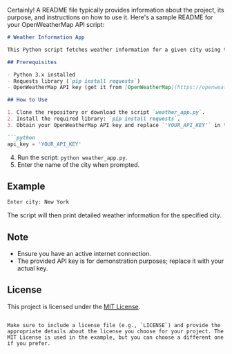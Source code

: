 Certainly! A README file typically provides information about the project, its purpose, and instructions on how to use it. Here's a sample README for your OpenWeatherMap API script:

```markdown
# Weather Information App

This Python script fetches weather information for a given city using the OpenWeatherMap API.

## Prerequisites

- Python 3.x installed
- Requests library (`pip install requests`)
- OpenWeatherMap API key (get it from [OpenWeatherMap](https://openweathermap.org/))

## How to Use

1. Clone the repository or download the script `weather_app.py`.
2. Install the required library: `pip install requests`.
3. Obtain your OpenWeatherMap API key and replace `'YOUR_API_KEY'` in the script with your actual API key.

```python
api_key = 'YOUR_API_KEY'
```

4. Run the script: `python weather_app.py`.
5. Enter the name of the city when prompted.

## Example

```bash
Enter city: New York
```

The script will then print detailed weather information for the specified city.

## Note

- Ensure you have an active internet connection.
- The provided API key is for demonstration purposes; replace it with your actual key.

## License

This project is licensed under the [MIT License](LICENSE).
```

Make sure to include a license file (e.g., `LICENSE`) and provide the appropriate details about the license you choose for your project. The MIT License is used in the example, but you can choose a different one if you prefer.
